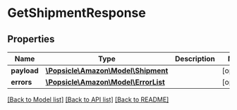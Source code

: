 # GetShipmentResponse

## Properties
Name | Type | Description | Notes
------------ | ------------- | ------------- | -------------
**payload** | [**\Popsicle\Amazon\Model\Shipment**](Shipment.md) |  | [optional] 
**errors** | [**\Popsicle\Amazon\Model\ErrorList**](ErrorList.md) |  | [optional] 

[[Back to Model list]](../../README.md#documentation-for-models) [[Back to API list]](../../README.md#documentation-for-api-endpoints) [[Back to README]](../../README.md)

